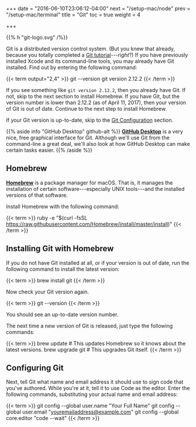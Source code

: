 +++
date = "2016-06-10T23:06:12-04:00"
next = "/setup-mac/node"
prev = "/setup-mac/terminal"
title = "Git"
toc = true
weight = 4

+++

{{% h "git-logo.svg" /%}}

Git is a distributed version control system. (But you knew that already, because you totally completed a [Git tutorial](/prereqs/git/)---_right_?) If you have previously installed Xcode and its command-line tools, you may already have Git installed. Find out by entering the following command:

{{< term output="2,4" >}}
git --version
git version 2.12.2
{{< /term >}}

If you see something like `git version 2.12.2`, then you already have Git. If not, skip to the next section to install Homebrew. If you have Git, but the version number is lower than 2.12.2 (as of April 11, 2017), then your version of Git is out of date. Continue to the next step to install Homebrew.

If your Git version is up-to-date, skip to the [Git Configuration](#configuring-git) section.

{{% aside info "GitHub Desktop" github-alt %}}
**[GitHub Desktop](https://desktop.github.com/)** is a very nice, free graphical interface for Git. Although we'll use Git from the command-line a great deal, we'll also look at how GitHub Desktop can make certain tasks easier.
{{% /aside %}}

## Homebrew

**[Homebrew](http://brew.sh)** is a package manager for macOS. That is, it manages the installation of certain software---especially UNIX tools---and the installed versions of that software.

Install Homebrew with the following command:

{{< term >}}
ruby -e "$(curl -fsSL https://raw.githubusercontent.com/Homebrew/install/master/install)"
{{< /term >}}

## Installing Git with Homebrew

If you do not have Git installed at all, or if your version is out of date, run the following command to install the latest version:

{{< term >}}
brew install git
{{< /term >}}

Now check your Git version again.

{{< term >}}
git --version
{{< /term >}}

You should see an up-to-date version number.

The next time a new version of Git is released, just type the following commands:

{{< term >}}
brew update           # This updates Homebrew so it knows about the latest versions.
brew upgrade git      # This upgrades Git itself.
{{< /term >}}

## Configuring Git

Next, tell Git what name and email address it should use to sign code that you've authored. While you're at it, tell it to use Code as the editor. Enter the following commands, substituting your actual name and email address:

{{< term >}}
git config --global user.name "Your Full Name"
git config --global user.email "youremailaddress@example.com"
git config --global core.editor "code --wait"
{{< /term >}}
